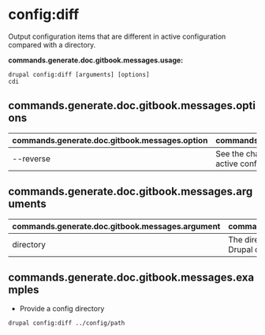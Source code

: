 # config:diff
Output configuration items that are different in active configuration compared with a directory.

**commands.generate.doc.gitbook.messages.usage:**
```
drupal config:diff [arguments] [options]
cdi
```

## commands.generate.doc.gitbook.messages.options
commands.generate.doc.gitbook.messages.option | commands.generate.doc.gitbook.messages.details
-------|-------------
--reverse | See the changes in reverse (i.e diff a directory to the active configuration).

## commands.generate.doc.gitbook.messages.arguments
commands.generate.doc.gitbook.messages.argument | commands.generate.doc.gitbook.messages.details
---------|-------------
directory | The directory to diff against. If omitted, choose from Drupal config directories.

## commands.generate.doc.gitbook.messages.examples
* Provide a config directory
```
drupal config:diff ../config/path
```
